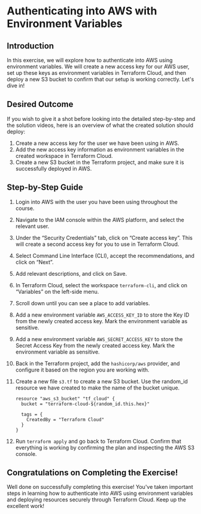 # Authenticating into AWS with Environment Variables

## Introduction

In this exercise, we will explore how to authenticate into AWS using environment variables. We will create a new access key for our AWS user, set up these keys as environment variables in Terraform Cloud, and then deploy a new S3 bucket to confirm that our setup is working correctly. Let's dive in!

## Desired Outcome

If you wish to give it a shot before looking into the detailed step-by-step and the solution videos, here is an overview of what the created solution should deploy:

1. Create a new access key for the user we have been using in AWS.
2. Add the new access key information as environment variables in the created workspace in Terraform Cloud.
3. Create a new S3 bucket in the Terraform project, and make sure it is successfully deployed in AWS.

## Step-by-Step Guide

1. Login into AWS with the user you have been using throughout the course.
2. Navigate to the IAM console within the AWS platform, and select the relevant user.
3. Under the “Security Credentials” tab, click on “Create access key”. This will create a second access key for you to use in Terraform Cloud.
4. Select Command Line Interface (CLI), accept the recommendations, and click on “Next”.
5. Add relevant descriptions, and click on Save.
6. In Terraform Cloud, select the workspace `terraform-cli`, and click on “Variables” on the left-side menu.
7. Scroll down until you can see a place to add variables.
8. Add a new environment variable `AWS_ACCESS_KEY_ID` to store the Key ID from the newly created access key. Mark the environment variable as sensitive.
9. Add a new environment variable `AWS_SECRET_ACCESS_KEY` to store the Secret Access Key from the newly created access key. Mark the environment variable as sensitive.
10. Back in the Terraform project, add the `hashicorp/aws` provider, and configure it based on the region you are working with.
11. Create a new file `s3.tf` to create a new S3 bucket. Use the random_id resource we have created to make the name of the bucket unique.

    ```
    resource "aws_s3_bucket" "tf_cloud" {
      bucket = "terraform-cloud-${random_id.this.hex}"

      tags = {
        CreatedBy = "Terraform Cloud"
      }
    }
    ```

12. Run `terraform apply` and go back to Terraform Cloud. Confirm that everything is working by confirming the plan and inspecting the AWS S3 console.

## Congratulations on Completing the Exercise!

Well done on successfully completing this exercise! You've taken important steps in learning how to authenticate into AWS using environment variables and deploying resources securely through Terraform Cloud. Keep up the excellent work!
